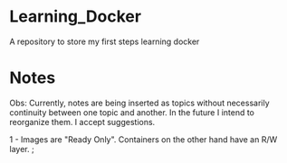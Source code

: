# Learning_Docker
A repository to store my first steps learning docker

# Notes

Obs: Currently, notes are being inserted as topics without necessarily continuity between one topic and another.
In the future I intend to reorganize them. I accept suggestions.

1 - Images are "Ready Only". Containers on the other hand have an R/W layer. ;

